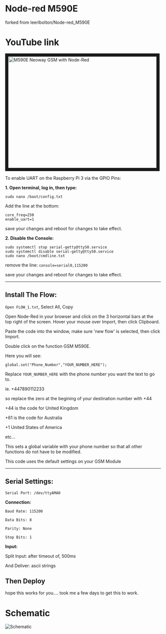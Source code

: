 # Node-red M590E

forked from leerlbolton/Node-red_M590E

# YouTube link

<a href="https://www.youtube.com/embed/uU_D1XUPEek"
 target="_blank"><img src="https://i1.ytimg.com/vi/uU_D1XUPEek/hqdefault.jpg" 
alt="M590E Neoway GSM with Node-Red" width="480" height="360" border="10" /></a>

To enable UART on the Raspberry Pi 3 via the GPIO Pins:

**1. Open terminal, log in, then type:**

```sudo nano /boot/config.txt```

Add the line at the bottom:

```
core_freq=250
enable_uart=1
```

save your changes and reboot for changes to take effect.

**2. Disable the Console:**

```
sudo systemctl stop serial-getty@ttyS0.service
sudo systemctl disable serial-getty@ttyS0.service
sudo nano /boot/cmdline.txt
```

remove the line: ```console=serial0,115200```

save your changes and reboot for changes to take effect.

***********************

## Install The Flow:

```Open FLOW_1.txt```, Select All, Copy

Open Node-Red in your browser and click on the 3 horizontal bars at the top right of the screen.
Hover your mouse over Import, then click Clipboard.

Paste the code into the window, make sure 'new flow' is selected, then click Import.

Double click on the function GSM M590E.

Here you will see:

```global.set("Phone_Number","YOUR_NUMBER_HERE");```

Replace ```YOUR_NUMBER_HERE``` with the phone number you want the text to go to.

ie. +447890112233

so replace the zero at the begining of your destination number with +44 

+44 is the code for United Kingdom

+61 is the code for Australia

+1 United States of America

etc...

This sets a global variable with your phone number so that all other functions do not have to be modified.

This code uses the default settings on your GSM Module

***********************

## Serial Settings:

```Serial Port: /dev/ttyAMA0```

**Connection:**

```
Baud Rate: 115200

Data Bits: 8

Parity: None

Stop Bits: 1
```

**Input:**

Split Input: after timeout of, 500ms

And Deliver: ascii strings


## Then Deploy

hope this works for you.... took me a few days to get this to work.


# Schematic

![Schematic](https://github.com/MatsK/Node-red_M590E/blob/master/Wiring.jpg "Schematic")
